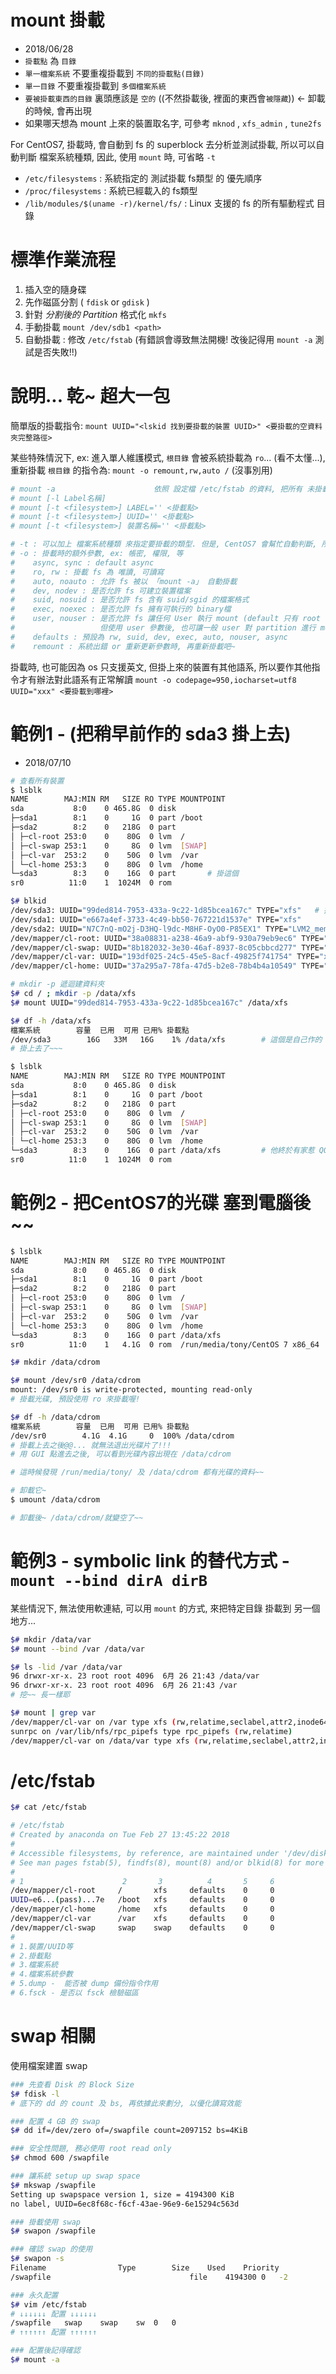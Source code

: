 # mount 掛載

- 2018/06/28
- `掛載點` 為 `目錄`
- `單一檔案系統` 不要重複掛載到 `不同的掛載點(目錄)`
- `單一目錄` 不要重複掛載到 `多個檔案系統`
- `要被掛載東西的目錄` 裏頭應該是 `空的` ((不然掛載後, 裡面的東西會`被隱藏`))  <- 卸載的時候, 會再出現
- 如果哪天想為 mount 上來的裝置取名字, 可參考 `mknod` , `xfs_admin` , `tune2fs`

For CentOS7, 掛載時, 會自動到 fs 的 superblock 去分析並測試掛載, 所以可以自動判斷
檔案系統種類, 因此, 使用 `mount` 時, 可省略 `-t`

- `/etc/filesystems` : 系統指定的 測試掛載 fs類型 的 優先順序
- `/proc/filesystems` : 系統已經載入的 fs類型
- `/lib/modules/$(uname -r)/kernel/fs/` : Linux 支援的 fs 的所有驅動程式 目錄


# 標準作業流程

1. 插入空的隨身碟
2. 先作磁區分割 ( `fdisk` or `gdisk` )
3. 針對 *分割後的 Partition* 格式化 `mkfs`
4. 手動掛載 `mount /dev/sdb1 <path>`
5. 自動掛載 : 修改 `/etc/fstab` (有錯誤會導致無法開機! 改後記得用 `mount -a` 測試是否失敗!!)



# 說明... 乾~  超大一包

簡單版的掛載指令: `mount UUID="<lskid 找到要掛載的裝置 UUID>" <要掛載的空資料夾完整路徑>`

某些特殊情況下, ex: 進入單人維護模式, `根目錄` 會被系統掛載為 `ro`... (看不太懂...), 重新掛載 `根目錄` 的指令為: `mount -o remount,rw,auto /` (沒事別用)

```sh
# mount -a                      依照 設定檔 /etc/fstab 的資料, 把所有 未掛載 的磁碟都掛載上來
# mount [-l Label名稱]          
# mount [-t <filesystem>] LABEL='' <掛載點>
# mount [-t <filesystem>] UUID='' <掛載點>
# mount [-t <filesystem>] 裝置名稱='' <掛載點>

# -t : 可以加上 檔案系統種類 來指定要掛載的類型. 但是, CentOS7 會幫忙自動判斷, 所以可不給 -t
# -o : 掛載時的額外參數, ex: 帳密, 權限, 等
#    async, sync : default async
#    ro, rw : 掛載 fs 為 唯讀, 可讀寫
#    auto, noauto : 允許 fs 被以 「mount -a」 自動掛載
#    dev, nodev : 是否允許 fs 可建立裝置檔案
#    suid, nosuid : 是否允許 fs 含有 suid/sgid 的檔案格式
#    exec, noexec : 是否允許 fs 擁有可執行的 binary檔
#    user, nouser : 是否允許 fs 讓任何 User 執行 mount (default 只有 root 能作)
#                   但使用 user 參數後, 也可讓一般 user 對 partition 進行 mount
#    defaults : 預設為 rw, suid, dev, exec, auto, nouser, async
#    remount : 系統出錯 or 重新更新參數時, 再重新掛載吧~
```

掛載時, 也可能因為 os 只支援英文, 但掛上來的裝置有其他語系, 所以要作其他指令才有辦法對此語系有正常解讀 `mount -o codepage=950,iocharset=utf8 UUID="xxx" <要掛載到哪裡>`



# 範例1 - (把稍早前作的 sda3 掛上去)

- 2018/07/10

```sh
# 查看所有裝置
$ lsblk
NAME        MAJ:MIN RM   SIZE RO TYPE MOUNTPOINT
sda           8:0    0 465.8G  0 disk
├─sda1        8:1    0     1G  0 part /boot
├─sda2        8:2    0   218G  0 part
│ ├─cl-root 253:0    0    80G  0 lvm  /
│ ├─cl-swap 253:1    0     8G  0 lvm  [SWAP]
│ ├─cl-var  253:2    0    50G  0 lvm  /var
│ └─cl-home 253:3    0    80G  0 lvm  /home
└─sda3        8:3    0    16G  0 part       # 掛這個
sr0          11:0    1  1024M  0 rom

$# blkid
/dev/sda3: UUID="99ded814-7953-433a-9c22-1d85bcea167c" TYPE="xfs"   # 掛這個
/dev/sda1: UUID="e667a4ef-3733-4c49-bb50-767221d1537e" TYPE="xfs"
/dev/sda2: UUID="N7C7nQ-mO2j-D3HQ-l9dc-M8HF-OyO0-P85EX1" TYPE="LVM2_member"
/dev/mapper/cl-root: UUID="38a08831-a238-46a9-abf9-930a79eb9ec6" TYPE="xfs"
/dev/mapper/cl-swap: UUID="8b182032-3e30-46af-8937-8c05cbbcd277" TYPE="swap"
/dev/mapper/cl-var: UUID="193df025-24c5-45e5-8acf-49825f741754" TYPE="xfs"
/dev/mapper/cl-home: UUID="37a295a7-78fa-47d5-b2e8-78b4b4a10549" TYPE="xfs"

# mkdir -p 遞迴建資料夾
$# cd / ; mkdir -p /data/xfs
$# mount UUID="99ded814-7953-433a-9c22-1d85bcea167c" /data/xfs

$# df -h /data/xfs
檔案系統        容量  已用  可用 已用% 掛載點
/dev/sda3        16G   33M   16G    1% /data/xfs        # 這個是自己作的 swap...
# 掛上去了~~~

$ lsblk
NAME        MAJ:MIN RM   SIZE RO TYPE MOUNTPOINT
sda           8:0    0 465.8G  0 disk
├─sda1        8:1    0     1G  0 part /boot
├─sda2        8:2    0   218G  0 part
│ ├─cl-root 253:0    0    80G  0 lvm  /
│ ├─cl-swap 253:1    0     8G  0 lvm  [SWAP]
│ ├─cl-var  253:2    0    50G  0 lvm  /var
│ └─cl-home 253:3    0    80G  0 lvm  /home
└─sda3        8:3    0    16G  0 part /data/xfs         # 他終於有家惹 QQ~
sr0          11:0    1  1024M  0 rom
```



# 範例2 - 把CentOS7的光碟 塞到電腦後~~

```sh
$ lsblk
NAME        MAJ:MIN RM   SIZE RO TYPE MOUNTPOINT
sda           8:0    0 465.8G  0 disk
├─sda1        8:1    0     1G  0 part /boot
├─sda2        8:2    0   218G  0 part
│ ├─cl-root 253:0    0    80G  0 lvm  /
│ ├─cl-swap 253:1    0     8G  0 lvm  [SWAP]
│ ├─cl-var  253:2    0    50G  0 lvm  /var
│ └─cl-home 253:3    0    80G  0 lvm  /home
└─sda3        8:3    0    16G  0 part /data/xfs
sr0          11:0    1   4.1G  0 rom  /run/media/tony/CentOS 7 x86_64   # CentOS7 光碟

$# mkdir /data/cdrom

$# mount /dev/sr0 /data/cdrom
mount: /dev/sr0 is write-protected, mounting read-only
# 掛載光碟, 預設使用 ro 來掛載喔!

$# df -h /data/cdrom
檔案系統        容量  已用  可用 已用% 掛載點
/dev/sr0        4.1G  4.1G     0  100% /data/cdrom
# 掛載上去之後@@... 就無法退出光碟片了!!!
# 用 GUI 點進去之後, 可以看到光碟內容出現在 /data/cdrom

# 這時候發現 /run/media/tony/ 及 /data/cdrom 都有光碟的資料~~

# 卸載它~
$ umount /data/cdrom

# 卸載後~ /data/cdrom/就變空了~~
```



# 範例3 - symbolic link 的替代方式 - `mount --bind dirA dirB`

某些情況下, 無法使用軟連結, 可以用 `mount` 的方式, 來把特定目錄 掛載到 另一個地方...

```sh
$# mkdir /data/var
$# mount --bind /var /data/var

$# ls -lid /var /data/var
96 drwxr-xr-x. 23 root root 4096  6月 26 21:43 /data/var
96 drwxr-xr-x. 23 root root 4096  6月 26 21:43 /var
# 挖~~ 長一樣耶

$# mount | grep var
/dev/mapper/cl-var on /var type xfs (rw,relatime,seclabel,attr2,inode64,noquota)        # 這東西是我一開始安裝時, 就已經把分割區切出去了
sunrpc on /var/lib/nfs/rpc_pipefs type rpc_pipefs (rw,relatime)
/dev/mapper/cl-var on /data/var type xfs (rw,relatime,seclabel,attr2,inode64,noquota)   # 剛剛把這個掛載上來了
```



# /etc/fstab

```sh
$# cat /etc/fstab

# /etc/fstab
# Created by anaconda on Tue Feb 27 13:45:22 2018
#
# Accessible filesystems, by reference, are maintained under '/dev/disk'
# See man pages fstab(5), findfs(8), mount(8) and/or blkid(8) for more info
#
# 1                      2       3          4       5     6
/dev/mapper/cl-root     /       xfs     defaults    0     0
UUID=e6...(pass)...7e   /boot   xfs     defaults    0     0
/dev/mapper/cl-home     /home   xfs     defaults    0     0
/dev/mapper/cl-var      /var    xfs     defaults    0     0
/dev/mapper/cl-swap     swap    swap    defaults    0     0
# 
# 1.裝置/UUID等
# 2.掛載點
# 3.檔案系統
# 4.檔案系統參數
# 5.dump -  能否被 dump 備份指令作用
# 6.fsck - 是否以 fsck 檢驗磁區
```



# swap 相關

使用檔案建置 swap

```bash
### 先查看 Disk 的 Block Size
$# fdisk -l
# 底下的 dd 的 count 及 bs, 再依據此來劃分, 以優化讀寫效能

### 配置 4 GB 的 swap
$# dd if=/dev/zero of=/swapfile count=2097152 bs=4KiB

### 安全性問題, 務必使用 root read only
$# chmod 600 /swapfile

### 讓系統 setup up swap space
$# mkswap /swapfile
Setting up swapspace version 1, size = 4194300 KiB
no label, UUID=6ec8f68c-f6cf-43ae-96e9-6e15294c563d

### 掛載使用 swap
$# swapon /swapfile

### 確認 swap 的使用
$# swapon -s
Filename				Type		Size	Used	Priority
/swapfile                              	file	4194300	0	-2

### 永久配置
$# vim /etc/fstab
# ↓↓↓↓↓↓ 配置 ↓↓↓↓↓↓
/swapfile   swap    swap    sw  0   0
# ↑↑↑↑↑↑ 配置 ↑↑↑↑↑↑

### 配置後記得確認
$# mount -a
```